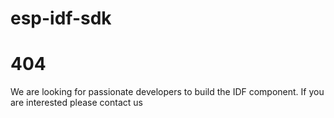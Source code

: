 # esp-idf-sdk

# 404

We are looking for passionate developers to build the IDF component. If you are interested please contact us 




